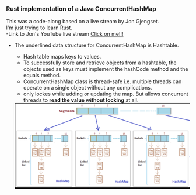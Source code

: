 ### Rust implementation of a Java ConcurrentHashMap

This was a code-along based on a live stream by Jon Gjengset. <br>
I'm just trying to learn Rust. <br>
-Link to Jon's YouTube live stream [Click on me!!!](https://www.youtube.com/watch?v=yQFWmGaFBjk)

- The underlined data structure for ConcurrentHashMap is Hashtable.

  - Hash table maps keys to values.
  - To successfully store and retrieve objects from a hashtable, the objects used as keys must implement the hashCode method and the equals method.
  - ConcurrentHashMap class is thread-safe i.e. multiple threads can operate on a single object without any complications.
  - only lockes while adding or updating the map. But allows concurrent threads to **read the value without locking** at all.

  <img src="./hashMap.png" alt="drawing" width="700"/>

